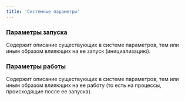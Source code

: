 ```yaml
---
title: 'Системные параметры'
---
```


### [Параметры запуска](Launch_parameters.md)

Содержит описание существующих в системе параметров, тем или иным образом влияющих на ее запуск (инициализацию).

### [Параметры работы](Working_parameters.md)

Содержит описание существующих в системе параметров, тем или иным образом влияющих на ее работу (то есть на процессы, происходящие после ее запуска).
